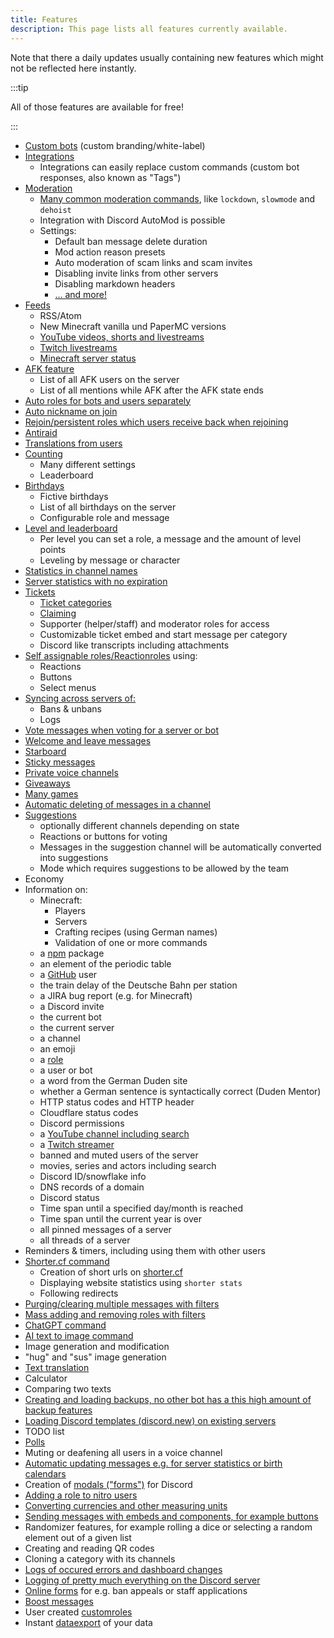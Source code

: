 ```yaml
---
title: Features
description: This page lists all features currently available.
---
```


Note that there a daily updates usually containing new features which might not be reflected here instantly.

:::tip

All of those features are available for free!

:::

- [Custom bots](/category/custom-bot) (custom branding/white-label)
- [Integrations](/integrations)
	- Integrations can easily replace custom commands (custom bot responses, also known as "Tags")
- [Moderation](/category/moderation)
	- [Many common moderation commands](/moderation/commands), like `lockdown`, `slowmode` and `dehoist`
	- Integration with Discord AutoMod is possible
	- Settings:
		- Default ban message delete duration
		- Mod action reason presets
		- Auto moderation of scam links and scam invites
		- Disabling invite links from other servers
		- Disabling markdown headers
		- [… and more!](/moderation/settings)
- [Feeds](/feeds)
	- RSS/Atom
	- New Minecraft vanilla und PaperMC versions
	- [YouTube videos, shorts and livestreams](/youtube)
	- [Twitch livestreams](/twitch)
	- [Minecraft server status](/mcupdate)
- [AFK feature](/afk)
	- List of all AFK users on the server
	- List of all mentions while AFK after the AFK state ends
- [Auto roles for bots and users separately](/autorole)
- [Auto nickname on join](/autorole)
- [Rejoin/persistent roles which users receive back when rejoining](/autorole)
- [Antiraid](/antiraid)
- [Translations from users](/weblate)
- [Counting](/counting)
	- Many different settings
	- Leaderboard
- [Birthdays](/birthday)
	- Fictive birthdays
	- List of all birthdays on the server
	- Configurable role and message
- [Level and leaderboard](/level)
	- Per level you can set a role, a message and the amount of level points
	- Leveling by message or character
- [Statistics in channel names](/serverstats)
- [Server statistics with no expiration](/serverstats)
- [Tickets](/category/tickets)
	- [Ticket categories](/tickets/general)
	- [Claiming](/tickets/commands)
	- Supporter (helper/staff) and moderator roles for access
	- Customizable ticket embed and start message per category
	- Discord like transcripts including attachments
- [Self assignable roles/Reactionroles](/reactionroles) using:
	- Reactions
	- Buttons
	- Select menus
- [Syncing across servers of:](/sync)
	- Bans & unbans
	- Logs
- [Vote messages when voting for a server or bot](/voting)
- [Welcome and leave messages](/welcome-leave)
- [Starboard](/starboard)
- [Sticky messages](/sticky)
- [Private voice channels](/privatevoice)
- [Giveaways](/giveaways)
- [Many games](/games)
- [Automatic deleting of messages in a channel](/autodelete)
- [Suggestions](/suggest)
	- optionally different channels depending on state
	- Reactions or buttons for voting
	- Messages in the suggestion channel will be automatically converted into suggestions
	- Mode which requires suggestions to be allowed by the team
- Economy
- Information on:
	- Minecraft:
		- Players
		- Servers
		- Crafting recipes (using German names)
		- Validation of one or more commands
	- a [npm](https://npmjs.com) package
	- an element of the periodic table
	- a [GitHub](https://github.com) user
	- the train delay of the Deutsche Bahn per station
	- a JIRA bug report (e.g. for Minecraft)
	- a Discord invite
	- the current bot
	- the current server
	- a channel
	- an emoji
	- a [role](/role)
	- a user or bot
	- a word from the German Duden site
	- whether a German sentence is syntactically correct (Duden Mentor)
	- HTTP status codes and HTTP header
	- Cloudflare status codes
	- Discord permissions
	- a [YouTube channel including search](/youtube#command)
	- a [Twitch streamer](/twitch#commands)
	- banned and muted users of the server
	- movies, series and actors including search
	- Discord ID/snowflake info
	- DNS records of a domain
	- Discord status
	- Time span until a specified day/month is reached
	- Time span until the current year is over
	- all pinned messages of a server
	- all threads of a server
- Reminders & timers, including using them with other users
- [Shorter.cf command](/shorter)
	- Creation of short urls on [shorter.cf](https://shorter.cf)
	- Displaying website statistics using `shorter stats`
	- Following redirects
- [Purging/clearing multiple messages with filters](/moderation/purge)
- [Mass adding and removing roles with filters](/moderation/massactions)
- [ChatGPT command](/ai/chatgpt)
- [AI text to image command](/ai/text2img)
- Image generation and modification
- "hug" and "sus" image generation
- [Text translation](/translate)
- Calculator
- Comparing two texts
- [Creating and loading backups, no other bot has a this high amount of backup features](/backups)
- [Loading Discord templates (discord.new) on existing servers](/backups#templates)
- TODO list
- [Polls](/poll)
- Muting or deafening all users in a voice channel
- [Automatic updating messages e.g. for server statistics or birth calendars](/autoupdate)
- Creation of [modals ("forms")](/modals) for Discord
- [Adding a role to nitro users](/nitroverify)
- [Converting currencies and other measuring units](/convert)
- [Sending messages with embeds and components, for example buttons](https://embed.tomatenkuchen.com)
- Randomizer features, for example rolling a dice or selecting a random element out of a given list
- Creating and reading QR codes
- Cloning a category with its channels
- [Logs of occured errors and dashboard changes](/error)
- [Logging of pretty much everything on the Discord server](/logs)
- [Online forms](/forms) for e.g. ban appeals or staff applications
- [Boost messages](/boostmessages)
- User created [customroles](/customroles)
- Instant [dataexport](/dataexport) of your data
